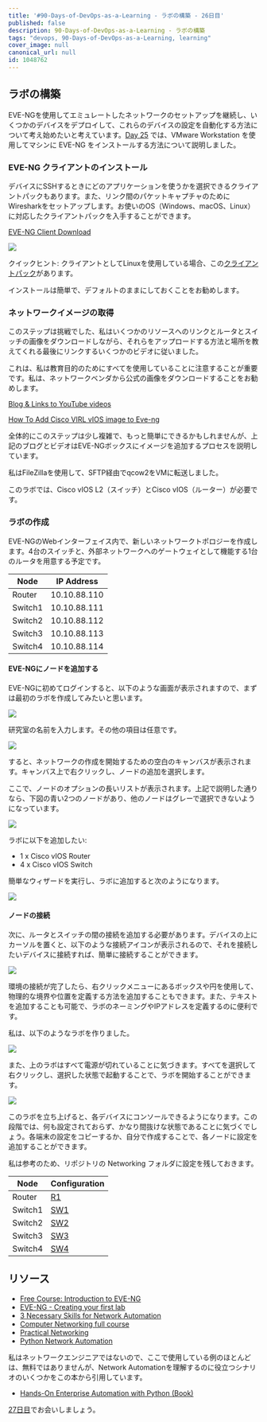 ```yaml
---
title: '#90-Days-of-DevOps-as-a-Learning - ラボの構築 - 26日目'
published: false
description: 90-Days-of-DevOps-as-a-Learning - ラボの構築
tags: "devops, 90-Days-of-DevOps-as-a-Learning, learning"
cover_image: null
canonical_url: null
id: 1048762
---
```

## ラボの構築

EVE-NGを使用してエミュレートしたネットワークのセットアップを継続し、いくつかのデバイスをデプロイして、これらのデバイスの設定を自動化する方法について考え始めたいと考えています。[Day 25](day25.md) では、VMware Workstation を使用してマシンに EVE-NG をインストールする方法について説明しました。

### EVE-NG クライアントのインストール

デバイスにSSHするときにどのアプリケーションを使うかを選択できるクライアントパックもあります。また、リンク間のパケットキャプチャのためにWiresharkをセットアップします。お使いのOS（Windows、macOS、Linux）に対応したクライアントパックを入手することができます。

[EVE-NG Client Download](https://www.eve-ng.net/index.php/download/)

![](Images/Day26_Networking1.png)

クイックヒント: クライアントとしてLinuxを使用している場合、この[クライアントパック](https://github.com/SmartFinn/eve-ng-integration)があります。

インストールは簡単で、デフォルトのままにしておくことをお勧めします。

### ネットワークイメージの取得

このステップは挑戦でした、私はいくつかのリソースへのリンクとルータとスイッチの画像をダウンロードしながら、それらをアップロードする方法と場所を教えてくれる最後にリンクするいくつかのビデオに従いました。

これは、私は教育目的のためにすべてを使用していることに注意することが重要です。私は、ネットワークベンダから公式の画像をダウンロードすることをお勧めします。

[Blog & Links to YouTube videos](https://loopedback.com/2019/11/15/setting-up-eve-ng-for-ccna-ccnp-ccie-level-studies-includes-multiple-vendor-node-support-an-absolutely-amazing-study-tool-to-check-out-asap/) 

[How To Add Cisco VIRL vIOS image to Eve-ng](https://networkhunt.com/how-to-add-cisco-virl-vios-image-to-eve-ng/)

全体的にこのステップは少し複雑で、もっと簡単にできるかもしれませんが、上記のブログとビデオはEVE-NGボックスにイメージを追加するプロセスを説明しています。

私はFileZillaを使用して、SFTP経由でqcow2をVMに転送しました。

このラボでは、Cisco vIOS L2（スイッチ）とCisco vIOS（ルーター）が必要です。

### ラボの作成

EVE-NGのWebインターフェイス内で、新しいネットワークトポロジーを作成します。4台のスイッチと、外部ネットワークへのゲートウェイとして機能する1台のルータを用意する予定です。

| Node        | IP Address  |
| ----------- | ----------- |
| Router      | 10.10.88.110|
| Switch1     | 10.10.88.111|
| Switch2     | 10.10.88.112|
| Switch3     | 10.10.88.113|
| Switch4     | 10.10.88.114|

#### EVE-NGにノードを追加する

EVE-NGに初めてログインすると、以下のような画面が表示されますので、まずは最初のラボを作成してみたいと思います。

![](Images/Day26_Networking2.png)

研究室の名前を入力します。その他の項目は任意です。

![](Images/Day26_Networking3.png)

すると、ネットワークの作成を開始するための空白のキャンバスが表示されます。キャンバス上で右クリックし、ノードの追加を選択します。

ここで、ノードのオプションの長いリストが表示されます。上記で説明した通りなら、下図の青い2つのノードがあり、他のノードはグレーで選択できないようになっています。

![](Images/Day26_Networking4.png)

ラボに以下を追加したい:

- 1 x Cisco vIOS Router
- 4 x Cisco vIOS Switch

簡単なウィザードを実行し、ラボに追加すると次のようになります。

![](Images/Day26_Networking5.png)

#### ノードの接続

次に、ルータとスイッチの間の接続を追加する必要があります。デバイスの上にカーソルを置くと、以下のような接続アイコンが表示されるので、それを接続したいデバイスに接続すれば、簡単に接続することができます。

![](Images/Day26_Networking6.png)

環境の接続が完了したら、右クリックメニューにあるボックスや円を使用して、物理的な境界や位置を定義する方法を追加することもできます。また、テキストを追加することも可能で、ラボのネーミングやIPアドレスを定義するのに便利です。

私は、以下のようなラボを作りました。

![](Images/Day26_Networking7.png)

また、上のラボはすべて電源が切れていることに気づきます。すべてを選択して右クリックし、選択した状態で起動することで、ラボを開始することができます。

![](Images/Day26_Networking8.png)

このラボを立ち上げると、各デバイスにコンソールできるようになります。この段階では、何も設定されておらず、かなり間抜けな状態であることに気づくでしょう。各端末の設定をコピーするか、自分で作成することで、各ノードに設定を追加することができます。

私は参考のため、リポジトリの Networking フォルダに設定を残しておきます。

| Node        | Configuration         |
| ----------- | -----------           |
| Router      | [R1](Networking/R1)   |
| Switch1     | [SW1](Networking/SW1) |
| Switch2     | [SW2](Networking/SW2) |
| Switch3     | [SW3](Networking/SW3) |
| Switch4     | [SW4](Networking/SW4) |

## リソース

- [Free Course: Introduction to EVE-NG](https://www.youtube.com/watch?v=g6B0f_E0NMg)
- [EVE-NG - Creating your first lab](https://www.youtube.com/watch?v=9dPWARirtK8)
- [3 Necessary Skills for Network Automation](https://www.youtube.com/watch?v=KhiJ7Fu9kKA&list=WL&index=122&t=89s)
- [Computer Networking full course](https://www.youtube.com/watch?v=IPvYjXCsTg8)
- [Practical Networking](http://www.practicalnetworking.net/)
- [Python Network Automation](https://www.youtube.com/watch?v=xKPzLplPECU&list=WL&index=126)

私はネットワークエンジニアではないので、ここで使用している例のほとんどは、無料ではありませんが、Network Automationを理解するのに役立つシナリオのいくつかをこの本から引用しています。

- [Hands-On Enterprise Automation with Python (Book)](https://www.packtpub.com/product/hands-on-enterprise-automation-with-python/9781788998512)

[27日目](day27.md)でお会いしましょう。
